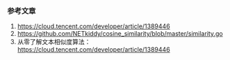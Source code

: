 



### 参考文章
1. https://cloud.tencent.com/developer/article/1389446
2. https://github.com/NETkiddy/cosine_similarity/blob/master/similarity.go
3. 从零了解文本相似度算法：https://cloud.tencent.com/developer/article/1389446